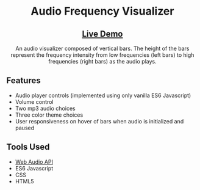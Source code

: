 <h1 align="center">Audio Frequency Visualizer</h1>
<h2 align="center"><a  href="https://chloe-trn.github.io/audio-frequency-visualizer/">Live Demo</a></h2>

<p align="center"> An audio visualizer composed of vertical bars. The height of the bars represent the frequency intensity from low frequencies (left bars) to high frequencies (right bars) as the audio plays. </p>

## Features 
* Audio player controls (implemented using only vanilla ES6 Javascript)
* Volume control
* Two mp3 audio choices
* Three color theme choices
* User responsiveness on hover of bars when audio is initialized and paused

## Tools Used
* <a href="https://developer.mozilla.org/en-US/docs/Web/API/Web_Audio_API">Web Audio API</a>
* ES6 Javascript
* CSS
* HTML5
